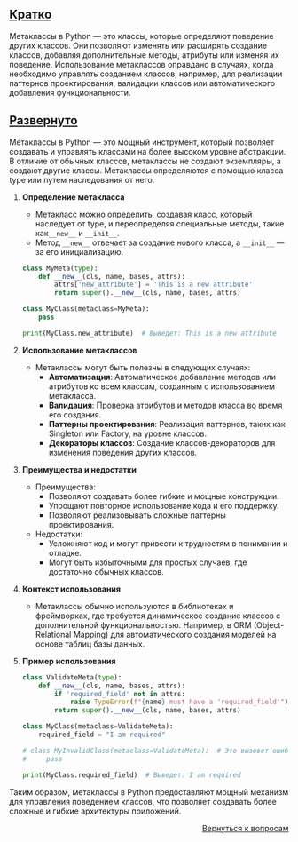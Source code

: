 ## <u>Кратко</u>

Метаклассы в Python — это классы, которые определяют поведение других классов. Они позволяют изменять или расширять
создание классов, добавляя дополнительные методы, атрибуты или изменяя их поведение. Использование метаклассов
оправдано в случаях, когда необходимо управлять созданием классов, например, для реализации паттернов проектирования,
валидации классов или автоматического добавления функциональности.

## <u>Развернуто</u>

Метаклассы в Python — это мощный инструмент, который позволяет создавать и управлять классами на более высоком уровне
абстракции. В отличие от обычных классов, метаклассы не создают экземпляры, а создают другие классы. Метаклассы
определяются с помощью класса type или путем наследования от него.

1. **Определение метакласса**
    - Метакласс можно определить, создавая класс, который наследует от type, и переопределяя специальные методы,
      такие как`__new__` и `__init__`.
    - Метод `__new__` отвечает за создание нового класса, а `__init__` — за его инициализацию.
    ```Python
    class MyMeta(type):
        def __new__(cls, name, bases, attrs):
            attrs['new_attribute'] = 'This is a new attribute'
            return super().__new__(cls, name, bases, attrs)

    class MyClass(metaclass=MyMeta):
        pass

    print(MyClass.new_attribute)  # Выведет: This is a new attribute
    ```

2. **Использование метаклассов**
    - Метаклассы могут быть полезны в следующих случаях:
        - **Автоматизация**: Автоматическое добавление методов или атрибутов ко всем классам, созданным с
          использованием метакласса.
        - **Валидация**: Проверка атрибутов и методов класса во время его создания.
        - **Паттерны проектирования**: Реализация паттернов, таких как Singleton или Factory, на уровне классов.
        - **Декораторы классов**: Создание классов-декораторов для изменения поведения других классов.

3. **Преимущества и недостатки**
    - Преимущества:
        - Позволяют создавать более гибкие и мощные конструкции.
        - Упрощают повторное использование кода и его поддержку.
        - Позволяют реализовывать сложные паттерны проектирования.
    - Недостатки:
        - Усложняют код и могут привести к трудностям в понимании и отладке.
        - Могут быть избыточными для простых случаев, где достаточно обычных классов.

4. **Контекст использования**
    - Метаклассы обычно используются в библиотеках и фреймворках, где требуется динамическое создание классов с
      дополнительной функциональностью. Например, в ORM (Object-Relational Mapping) для автоматического создания
      моделей на основе таблиц базы данных.

5. **Пример использования**
    ```Python
    class ValidateMeta(type):
        def __new__(cls, name, bases, attrs):
            if 'required_field' not in attrs:
                raise TypeError(f"{name} must have a 'required_field'")
            return super().__new__(cls, name, bases, attrs)

    class MyClass(metaclass=ValidateMeta):
        required_field = "I am required"

    # class MyInvalidClass(metaclass=ValidateMeta):  # Это вызовет ошибку
    #     pass

    print(MyClass.required_field)  # Выведет: I am required
    ```

Таким образом, метаклассы в Python предоставляют мощный механизм для управления поведением классов, что позволяет
создавать более сложные и гибкие архитектуры приложений.

<div align="right">

[Вернуться к вопросам](../Вопросы.md)

</div>
